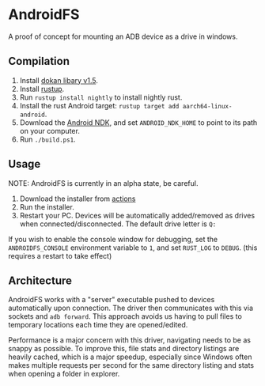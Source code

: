 # AndroidFS

A proof of concept for mounting an ADB device as a drive in windows.

## Compilation
1. Install [dokan libary v1.5](https://github.com/dokan-dev/dokany/releases/tag/v1.5.1.1000).
2. Install [rustup](https://rustup.rs/).
3. Run `rustup install nightly` to install nightly rust.
4. Install the rust Android target: `rustup target add aarch64-linux-android`.
5. Download the [Android NDK](https://developer.android.com/ndk/downloads), and set `ANDROID_NDK_HOME` to point to its path on your computer.
6. Run `./build.ps1`.

## Usage

NOTE: AndroidFS is currently in an alpha state, be careful.

1. Download the installer from [actions](https://github.com/Lauriethefish/AndroidFS/actions)
2. Run the installer.
3. Restart your PC.
Devices will be automatically added/removed as drives when connected/disconnected.
The default drive letter is `Q:`

If you wish to enable the console window for debugging, set the `ANDROIDFS_CONSOLE` environment variable to `1`, and set `RUST_LOG` to `DEBUG`. (this requires a restart to take effect)

## Architecture

AndroidFS works with a "server" executable pushed to devices automatically upon connection.
The driver then communicates with this via sockets and `adb forward`.
This approach avoids us having to pull files to temporary locations each time they are opened/edited.

Performance is a major concern with this driver, navigating needs to be as snappy as possible.
To improve this, file stats and directory listings are heavily cached, which is a major speedup, especially since Windows often makes multiple requests per second for the same directory listing and stats when opening a folder in explorer.